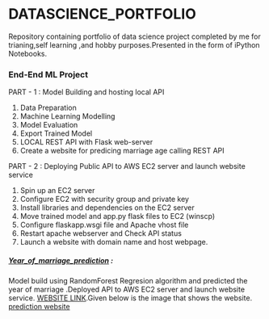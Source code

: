 # DATASCIENCE_PORTFOLIO
Repository containing portfolio of data science project completed by me for trianing,self learning ,and hobby purposes.Presented in the form of iPython Notebooks.

### End-End ML Project
PART - 1 : Model Building and hosting local API

1. Data Preparation 
2. Machine Learning Modelling 
3. Model Evaluation
4. Export Trained Model
5. LOCAL REST API with Flask web-server
6. Create a website for predicing marriage age calling REST API

PART - 2 : Deploying Public API to AWS EC2 server and launch website service

1. Spin up an EC2 server
2. Configure EC2 with security group and private key
3. Install libraries and dependencies on the EC2 server
4. Move trained model and app.py flask files to EC2 (winscp)
5. Configure flaskapp.wsgi file and Apache vhost file
6. Restart apache webserver and Check API status
6. Launch a website with domain name and host webpage.

##### [Year_of_marriage_prediction](https://github.com/sasikala07/DataScience_portfolio/tree/master/ML_Project) :
Model build using RandomForest Regresion algorithm and predicted the year of marriage .Deployed API to AWS EC2 server and launch website service. [WEBSITE LINK](http://3.140.249.198/).Given below is the image that shows the website.
[prediction website](file:///home/sasikala/Pictures/Screenshot%20from%202021-12-07%2011-13-17.png)
